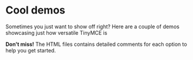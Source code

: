 # Cool demos
Sometimes you just want to show off right? Here are a couple of demos showcasing just how versatile TinyMCE is

**Don't miss!** The HTML files contains detailed comments for each option to help you get started.
